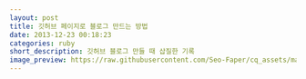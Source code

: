 ```yaml
---
layout: post
title: 깃허브 페이지로 블로그 만드는 방법
date: 2013-12-23 00:18:23
categories: ruby
short_description: 깃허브 블로그 만들 때 삽질한 기록
image_preview: https://raw.githubusercontent.com/Seo-Faper/cq_assets/master/heroes/cos_pr_17_17.png
---
```


